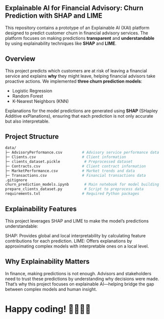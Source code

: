 ## Explainable AI for Financial Advisory: Churn Prediction with SHAP and LIME

This repository contains a prototype of an Explainable AI (XAI) platform designed to predict customer churn in financial advisory services. The platform focuses on making predictions **transparent** and **understandable** by using explainability techniques like **SHAP** and **LIME**.

##  Overview

This project predicts which customers are at risk of leaving a financial service and explains **why** they might leave, helping financial advisors take proactive actions. We implemented **three churn prediction models**:
- Logistic Regression
- Random Forest
- K-Nearest Neighbors (KNN)

Explanations for the model predictions are generated using **SHAP** (SHapley Additive exPlanations), ensuring that each prediction is not only accurate but also interpretable.

## Project Structure

```bash
data/
├─ AdvisoryPerformance.csv         # Advisory service performance data
├─ Clients.csv                     # Client information
├─ clients_dataset.pickle           # Preprocessed dataset
├─ Contracts.csv                   # Client contract information
├─ MarketPerformance.csv           # Market trends and data
├─ Transactions.csv                # Financial transactions data
.gitignore
churn_prediction_models.ipynb       # Main notebook for model building & explanation
prepare_clients_dataset.py          # Script to preprocess data
requirements.txt                   # Required Python packages
```
##  Explainability Features
This project leverages SHAP and LIME to make the model’s predictions understandable:

SHAP: Provides global and local interpretability by calculating feature contributions for each prediction.
LIME: Offers explanations by approximating complex models with interpretable ones on a local level.

##  Why Explainability Matters
In finance, making predictions is not enough. Advisors and stakeholders need to trust these predictions by understanding why decisions were made. That’s why this project focuses on explainable AI—helping bridge the gap between complex models and human insight.

# Happy coding! 👨‍💻👩‍💻
